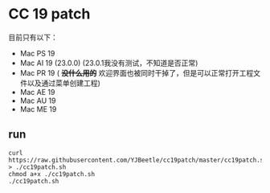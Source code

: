 # CC 19 patch

目前只有以下：

* Mac PS 19
* Mac AI 19 (23.0.0) (23.0.1我没有测试，不知道是否正常)
* Mac PR 19 ( **~~没什么用的~~** 欢迎界面也被同时干掉了，但是可以正常打开工程文件以及通过菜单创建工程)
* Mac AE 19
* Mac AU 19
* Mac ME 19

## run
```
curl https://raw.githubusercontent.com/YJBeetle/cc19patch/master/cc19patch.sh > ./cc19patch.sh
chmod a+x ./cc19patch.sh
./cc19patch.sh
```
